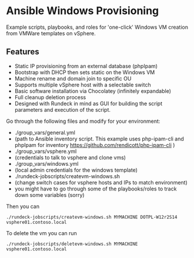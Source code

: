 # Ansible Windows Provisioning

Example scripts, playbooks, and roles for 'one-click' Windows VM creation from VMWare templates on vSphere. 

## Features
* Static IP provisioning from an external database (phpIpam)
* Bootstrap with DHCP then sets static on the Windows VM
* Machine rename and domain join to specific OU
* Supports multiple vSphere host with a selectable switch
* Basic software installation via Chocolatey (infinitely expandable)
* Full cleanup deletion process
* Designed with Rundeck in mind as GUI for building the script parameters and execution of the script. 

Go through the following files and modify for your environment:

* ./group_vars/general.yml 
 * (path to Ansible inventory script. This example uses php-ipam-cli and phpIpam for inventory https://github.com/rendicott/php-ipam-cli )
* ./group_vars/vsphere.yml 
 * (credentials to talk to vsphere and clone vms)
* ./group_vars/windows.yml 
 * (local admin credentials for the windows template)
* ./rundeck-jobscripts/createvm-windows.sh 
 * (change switch cases for vsphere hosts and IPs to match environment)
* you might have to go through some of the playbooks/roles to track down some variables (sorry)

Then you can 

    ./rundeck-jobscripts/createvm-windows.sh MYMACHINE DOTPL-W12r2S14 vsphere01.contoso.local

To delete the vm you can run

    ./rundeck-jobscripts/deletevm-windows.sh MYMACHINE vsphere01.contoso.local
